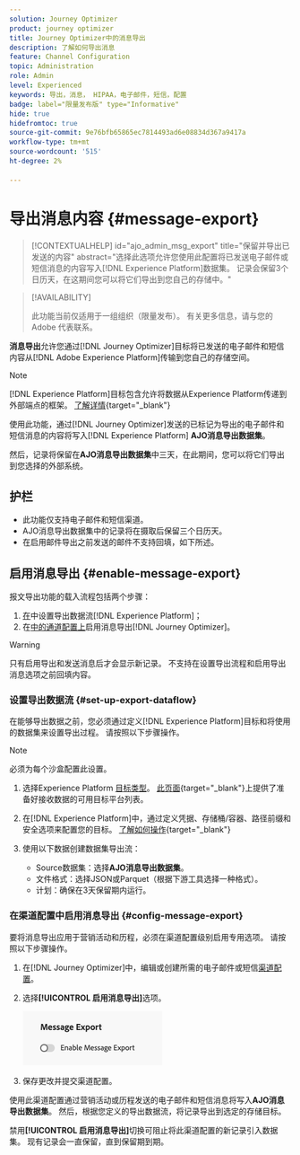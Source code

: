 ```yaml
---
solution: Journey Optimizer
product: journey optimizer
title: Journey Optimizer中的消息导出
description: 了解如何导出消息
feature: Channel Configuration
topic: Administration
role: Admin
level: Experienced
keywords: 导出，消息， HIPAA，电子邮件，短信，配置
badge: label="限量发布版" type="Informative"
hide: true
hidefromtoc: true
source-git-commit: 9e76bfb65865ec7814493ad6e08834d367a9417a
workflow-type: tm+mt
source-wordcount: '515'
ht-degree: 2%

---
```


# 导出消息内容 {#message-export}

>[!CONTEXTUALHELP]
>id="ajo_admin_msg_export"
>title="保留并导出已发送的内容"
>abstract="选择此选项允许您使用此配置将已发送电子邮件或短信消息的内容写入[!DNL Experience Platform]数据集。 记录会保留3个日历天，在这期间您可以将它们导出到您自己的存储中。"

>[!AVAILABILITY]
>
>此功能当前仅适用于一组组织（限量发布）。 有关更多信息，请与您的 Adobe 代表联系。

**消息导出**&#x200B;允许您通过[!DNL Journey Optimizer]目标将已发送的电子邮件和短信内容从[!DNL Adobe Experience Platform]传输到您自己的存储空间。

>[!NOTE]
>
>[!DNL Experience Platform]目标包含允许将数据从Experience Platform传递到外部端点的框架。 [了解详情](https://experienceleague.adobe.com/zh-hans/docs/experience-platform/destinations/home){target="_blank"}

使用此功能，通过[!DNL Journey Optimizer]发送的已标记为导出的电子邮件和短信消息的内容将写入[!DNL Experience Platform] **AJO消息导出数据集**。

然后，记录将保留在&#x200B;**AJO消息导出数据集**&#x200B;中三天，在此期间，您可以将它们导出到您选择的外部系统。
<!--
## Terminology

* **[!DNL Experience Platform] destinations** - Framework to deliver data out of Experience Platform into external endpoints. [Learn more](https://experienceleague.adobe.com/zh-hans/docs/experience-platform/destinations/home){target="_blank"}
* **AJO Message Export Dataset** - An [!DNL Experience Platform] dataset which stores the message content of email and SMS messages sent via [!DNL Journey Optimizer] which have been marked for export.
* **Retention**: Records in the AJO Message Export Dataset are retained for 3 calendar days from ingestion.-->

## 护栏

* 此功能仅支持电子邮件和短信渠道。
* AJO消息导出数据集中的记录将在摄取后保留三个日历天。
* 在启用邮件导出之前发送的邮件不支持回填，如下所述。

## 启用消息导出 {#enable-message-export}

报文导出功能的载入流程包括两个步骤：

1. [在](#set-up-export-dataflow)中设置导出数据流[!DNL Experience Platform]；
1. 在[中的通道配置上](#config-message-export)启用消息导出[!DNL Journey Optimizer]。

>[!WARNING]
>
>只有启用导出和发送消息后才会显示新记录。 不支持在设置导出流程和启用导出消息选项之前回填内容。

### 设置导出数据流 {#set-up-export-dataflow}

在能够导出数据之前，您必须通过定义[!DNL Experience Platform]目标和将使用的数据集来设置导出过程。 请按照以下步骤操作。

>[!NOTE]
>
>必须为每个沙盒配置此设置。

1. 选择Experience Platform [目标类型](https://experienceleague.adobe.com/zh-hans/docs/experience-platform/destinations/destination-types)。 [此页面](https://experienceleague.adobe.com/zh-hans/docs/experience-platform/destinations/catalog/overview){target="_blank"}上提供了准备好接收数据的可用目标平台列表。

1. 在[!DNL Experience Platform]中，通过定义凭据、存储桶/容器、路径前缀和安全选项来配置您的目标。 [了解如何操作](https://experienceleague.adobe.com/zh-hans/docs/experience-platform/destinations/ui/activate/export-datasets){target="_blank"}

1. 使用以下数据创建数据集导出流：

   * Source数据集：选择&#x200B;**AJO消息导出数据集**。
   * 文件格式：选择JSON或Parquet（根据下游工具选择一种格式）。
   * 计划：确保在3天保留期内运行。

### 在渠道配置中启用消息导出 {#config-message-export}

要将消息导出应用于营销活动和历程，必须在渠道配置级别启用专用选项。 请按照以下步骤操作。

1. 在[!DNL Journey Optimizer]中，编辑或创建所需的电子邮件或短信[渠道配置](channel-surfaces.md#create-channel-surface)。

1. 选择&#x200B;**[!UICONTROL 启用消息导出]**&#x200B;选项。

   ![](assets/config-message-export.png)

1. 保存更改并提交渠道配置。

使用此渠道配置通过营销活动或历程发送的电子邮件和短信消息将写入&#x200B;**AJO消息导出数据集**。 然后，根据您定义的导出数据流，将记录导出到选定的存储目标。

禁用&#x200B;**[!UICONTROL 启用消息导出]**&#x200B;切换可阻止将此渠道配置的新记录引入数据集。 现有记录会一直保留，直到保留期到期。


